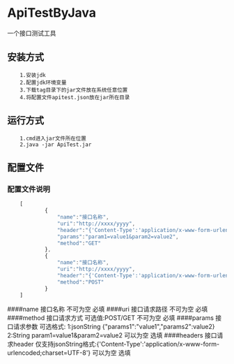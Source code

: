 # ApiTestByJava
一个接口测试工具
## 安装方式
        1.安装jdk
        2.配置jdk环境变量
        3.下载tag目录下的jar文件放在系统任意位置
        4.将配置文件apitest.json放在jar所在目录
## 运行方式
        1.cmd进入jar文件所在位置
        2.java -jar ApiTest.jar

## 配置文件
### 配置文件说明
```javascript
    [
           	{
          		"name":"接口名称",
          		"uri":"http://xxxx/yyyy",
          		"header":"{'Content-Type':'application/x-www-form-urlencoded;charset=UTF-8'}",
          		"params":"param1=value1&param2=value2",
          		"method":"GET"
          	},
           	{
           		"name":"接口名称",
           		"uri":"http://xxxx/yyyy",
           		"header":"{'Content-Type':'application/x-www-form-urlencoded;charset=UTF-8'}",
           		"method":"POST"
           	}
    ]
```
####name
  接口名称
  不可为空
  必填
####uri
  接口请求路径
  不可为空
  必填
####method
  接口请求方式
  可选值:POST/GET
  不可为空
  必填
####params
  接口请求参数
  可选格式:
    1:jsonString
    {"params1":"value1","params2":value2}
    2:String
    param1=value1&param2=value2
  可以为空
  选填
####headers
  接口请求header
  仅支持jsonString格式:{'Content-Type':'application/x-www-form-urlencoded;charset=UTF-8'}
  可以为空
  选填
